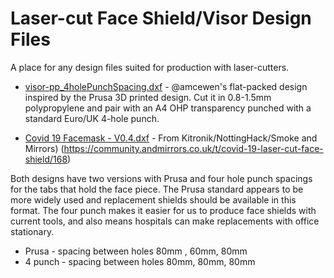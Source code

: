# Laser-cut Face Shield/Visor Design Files

A place for any design files suited for production with laser-cutters.

 * [visor-pp_4holePunchSpacing.dxf](visor-pp_4holePunchSpacing.dxf) - @amcewen's flat-packed design inspired by the Prusa 3D printed design.  Cut it in 0.8-1.5mm polypropylene and pair with an A4 OHP transparency punched with a standard Euro/UK 4-hole punch.
 
 
*  [Covid 19 Facemask - V0.4.dxf](Covid%2019%20Facemask%20-%20V0.4.dxf) - From Kitronik/NottingHack/Smoke and Mirrors) (https://community.andmirrors.co.uk/t/covid-19-laser-cut-face-shield/168)

Both designs have two versions with Prusa and four hole punch spacings for the tabs that hold the face piece. The Prusa standard appears to be more widely used and replacement shields should be available in this format. The four punch makes it easier for us to produce face shields with current tools, and also means hospitals can make replacements with office stationary. 

 * Prusa - spacing between holes 80mm , 60mm, 80mm
 * 4 punch - spacing between holes 80mm, 80mm, 80mm
